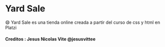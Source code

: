 # Yard Sale

😄  Yard Sale es una tienda online creada a partir del curso de css y html en Platzi


#### Creditos : Jesus Nicolas Vite @jesusvittee
